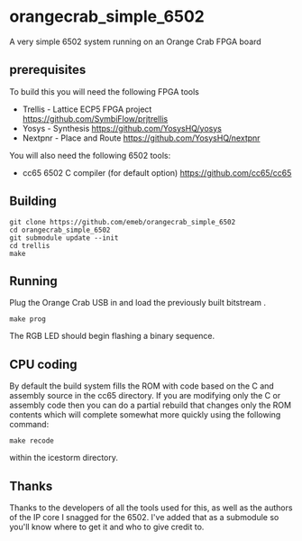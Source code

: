 # orangecrab_simple_6502
A very simple 6502 system running on an Orange Crab FPGA board

## prerequisites
To build this you will need the following FPGA tools

* Trellis - Lattice ECP5 FPGA project https://github.com/SymbiFlow/prjtrellis
* Yosys - Synthesis https://github.com/YosysHQ/yosys
* Nextpnr - Place and Route https://github.com/YosysHQ/nextpnr

You will also need the following 6502 tools:

* cc65 6502 C compiler (for default option) https://github.com/cc65/cc65

## Building

	git clone https://github.com/emeb/orangecrab_simple_6502
	cd orangecrab_simple_6502
	git submodule update --init
	cd trellis
	make

## Running

Plug the Orange Crab USB in and load the previously built bitstream .

	make prog

The RGB LED should begin flashing a binary sequence.

## CPU coding

By default the build system fills the ROM with code based on the C and assembly
source in the cc65 directory. If you are modifying only the C or assembly code
then you can do a partial rebuild that changes only the ROM contents which will
complete somewhat more quickly using the following command:

	make recode

within the icestorm directory. 

## Thanks

Thanks to the developers of all the tools used for this, as well as the authors
of the IP core I snagged for the 6502. I've added that as a submodule
so you'll know where to get it and who to give credit to.
